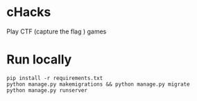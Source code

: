 # cHacks

Play CTF (capture the flag ) games 


# Run locally

```
pip install -r requirements.txt
python manage.py makemigrations && python manage.py migrate
python manage.py runserver
```
